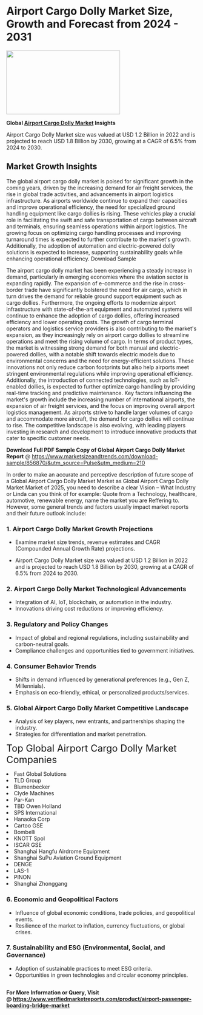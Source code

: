 <H1>Airport Cargo Dolly Market Size, Growth and Forecast from 2024 - 2031</H1><img class="aligncenter size-medium wp-image-584254" src="https://thirdeyenews.in/wp-content/uploads/2024/09/Global-Market-Research-300x168.jpeg" alt="" width="300" height="168" /><p><strong>Global&nbsp;<a href="https://www.marketsizeandtrends.com/download-sample/856870/&amp;utm_source=Pulse&amp;utm_medium=210">Airport Cargo Dolly Market</a> Insights</strong></p><p>Airport Cargo Dolly Market size was valued at USD 1.2 Billion in 2022 and is projected to reach USD 1.8 Billion by 2030, growing at a CAGR of 6.5% from 2024 to 2030.</p><p><h2>Market Growth Insights</h2> <p>The global airport cargo dolly market is poised for significant growth in the coming years, driven by the increasing demand for air freight services, the rise in global trade activities, and advancements in airport logistics infrastructure. As airports worldwide continue to expand their capacities and improve operational efficiency, the need for specialized ground handling equipment like cargo dollies is rising. These vehicles play a crucial role in facilitating the swift and safe transportation of cargo between aircraft and terminals, ensuring seamless operations within airport logistics. The growing focus on optimizing cargo handling processes and improving turnaround times is expected to further contribute to the market's growth. Additionally, the adoption of automation and electric-powered dolly solutions is expected to increase, supporting sustainability goals while enhancing operational efficiency. Download Sample </p> <p>The airport cargo dolly market has been experiencing a steady increase in demand, particularly in emerging economies where the aviation sector is expanding rapidly. The expansion of e-commerce and the rise in cross-border trade have significantly bolstered the need for air cargo, which in turn drives the demand for reliable ground support equipment such as cargo dollies. Furthermore, the ongoing efforts to modernize airport infrastructure with state-of-the-art equipment and automated systems will continue to enhance the adoption of cargo dollies, offering increased efficiency and lower operating costs. The growth of cargo terminal operators and logistics service providers is also contributing to the market's expansion, as they increasingly rely on airport cargo dollies to streamline operations and meet the rising volume of cargo. In terms of product types, the market is witnessing strong demand for both manual and electric-powered dollies, with a notable shift towards electric models due to environmental concerns and the need for energy-efficient solutions. These innovations not only reduce carbon footprints but also help airports meet stringent environmental regulations while improving operational efficiency. Additionally, the introduction of connected technologies, such as IoT-enabled dollies, is expected to further optimize cargo handling by providing real-time tracking and predictive maintenance. Key factors influencing the market's growth include the increasing number of international airports, the expansion of air freight services, and the focus on improving overall airport logistics management. As airports strive to handle larger volumes of cargo and accommodate more aircraft, the demand for cargo dollies will continue to rise. The competitive landscape is also evolving, with leading players investing in research and development to introduce innovative products that cater to specific customer needs. </p><p><span class=""><strong>Download Full PDF Sample Copy of Global Airport Cargo Dolly Market Report</strong> @ <a href="https://www.marketsizeandtrends.com/download-sample/856870/&amp;utm_source=Pulse&amp;utm_medium=210" target="_blank">https://www.marketsizeandtrends.com/download-sample/856870/&amp;utm_source=Pulse&amp;utm_medium=210</a></span></p><p>In order to make an accurate and perceptive description of future scope of a Global&nbsp;Airport Cargo Dolly Market Market as Global&nbsp;Airport Cargo Dolly Market Market of 2025, you need to describe a clear Vision &ndash; What Industry or Linda can you think of for example: Quote from a Technology, healthcare, automotive, renewable energy, name the market you are Reffering to. However, some general trends and factors usually impact market reports and their future outlook include:</p><h3>1.&nbsp;<strong>Airport Cargo Dolly Market Growth Projections</strong></h3><ul><li>Examine market size trends, revenue estimates and CAGR (Compounded Annual Growth Rate) projections.</li><li><p>Airport Cargo Dolly Market size was valued at USD 1.2 Billion in 2022 and is projected to reach USD 1.8 Billion by 2030, growing at a CAGR of 6.5% from 2024 to 2030.</p></li></ul><h3>2.&nbsp;<strong>Airport Cargo Dolly Market Technological Advancements</strong></h3><ul><li>Integration of AI, IoT, blockchain, or automation in the industry.</li><li>Innovations driving cost reductions or improving efficiency.</li></ul><h3>3.&nbsp;<strong>Regulatory and Policy Changes</strong></h3><ul><li>Impact of global and regional regulations, including sustainability and carbon-neutral goals.</li><li>Compliance challenges and opportunities tied to government initiatives.</li></ul><h3>4.&nbsp;<strong>Consumer Behavior Trends</strong></h3><ul><li>Shifts in demand influenced by generational preferences (e.g., Gen Z, Millennials).</li><li>Emphasis on eco-friendly, ethical, or personalized products/services.</li></ul><h3>5.&nbsp;<strong>Global Airport Cargo Dolly Market Competitive Landscape</strong></h3><ul><li>Analysis of key players, new entrants, and partnerships shaping the industry.</li><li>Strategies for differentiation and market penetration.</li></ul><p data-pm-slice="1 1 []"><span style="color: inherit; font-family: inherit; font-size: 25px;">Top Global Airport Cargo Dolly Market Companies</span></p><div class="" data-test-id=""><p><li>Fast Global Solutions</li><li> TLD Group</li><li> Blumenbecker</li><li> Clyde Machines</li><li> Par-Kan</li><li> TBD Owen Holland</li><li> SPS International</li><li> Hanaoka Corp</li><li> Cartoo GSE</li><li> Bombelli</li><li> KNOTT Spol</li><li> ISCAR GSE</li><li> Shanghai Hangfu Airdrome Equipment</li><li> Shanghai SuPu Aviation Ground Equipment</li><li> DENGE</li><li> LAS-1</li><li> PINON</li><li> Shanghai Zhonggang</li></p></div><h3>6.&nbsp;<strong>Economic and Geopolitical Factors</strong></h3><ul><li>Influence of global economic conditions, trade policies, and geopolitical events.</li><li>Resilience of the market to inflation, currency fluctuations, or global crises.</li></ul><h3>7.&nbsp;<strong>Sustainability and ESG (Environmental, Social, and Governance)</strong></h3><ul><li>Adoption of sustainable practices to meet ESG criteria.</li><li>Opportunities in green technologies and circular economy principles.</li></ul><h2><strong style="font-size: 14px;">For More Information or Query, Visit @&nbsp;</strong><a style="background-color: #ffffff; font-size: 14px;" href="https://www.marketsizeandtrends.com/report/airport-cargo-dolly-market/" target="_blank">https://www.verifiedmarketreports.com/product/airport-passenger-boarding-bridge-market</a></h2>
